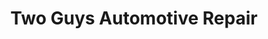 ---
title: "Two Guys Automotive Repair"
url: /springfield/two-guys-automotive-repair/
shop: Autowerkstatt
---